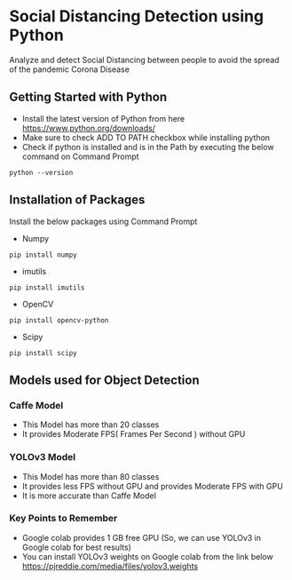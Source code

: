 # Social Distancing Detection using Python
Analyze and detect Social Distancing between people to avoid the spread of the pandemic Corona Disease
## Getting Started with Python
- Install the latest version of Python from here https://www.python.org/downloads/
- Make sure to check ADD TO PATH checkbox while installing python
- Check if python is installed and is in the Path by executing the below command on Command Prompt
```
python --version
```
## Installation of Packages
Install the below packages using Command Prompt
- Numpy
```
pip install numpy
```
- imutils
```
pip install imutils
```
- OpenCV
```
pip install opencv-python
```
- Scipy
```
pip install scipy
```
## Models used for Object Detection
### Caffe Model
- This Model has more than 20 classes
- It provides Moderate FPS( Frames Per Second ) without GPU

### YOLOv3 Model
- This Model has more than 80 classes
- It provides less FPS without GPU and provides Moderate FPS with GPU
- It is more accurate than Caffe Model

### Key Points to Remember
- Google colab provides 1 GB free GPU (So, we can use YOLOv3 in Google colab for best results)
- You can install YOLOv3 weights on Google colab from the link below https://pjreddie.com/media/files/yolov3.weights


